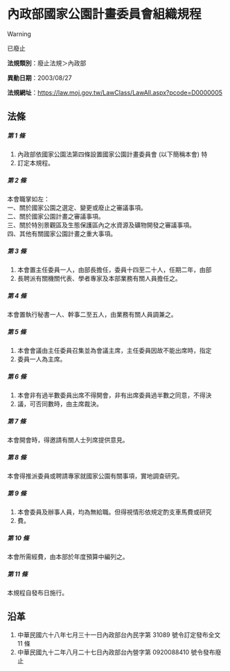 # 內政部國家公園計畫委員會組織規程


> [!WARNING]
> 已廢止


**法規類別**：廢止法規＞內政部

**異動日期**：2003/08/27  

**法規網址**：https://law.moj.gov.tw/LawClass/LawAll.aspx?pcode=D0000005



## 法條
##### 第 1 條
1. 內政部依國家公園法第四條設置國家公園計畫委員會 (以下簡稱本會) 特
1. 訂定本規程。

##### 第 2 條
本會職掌如左：  
一、關於國家公園之選定、變更或廢止之審議事項。  
二、關於國家公園計畫之審議事項。  
三、關於特別景觀區及生態保護區內之水資源及礦物開發之審議事項。  
四、其他有關國家公園計畫之重大事項。

##### 第 3 條
1. 本會置主任委員一人，由部長擔任，委員十四至二十人，任期二年，由部
1. 長聘派有關機關代表、學者專家及本部業務有關人員擔任之。

##### 第 4 條
本會置執行秘書一人、幹事二至五人，由業務有關人員調兼之。

##### 第 5 條
1. 本會會議由主任委員召集並為會議主席，主任委員因故不能出席時，指定
1. 委員一人為主席。

##### 第 6 條
1. 本會非有過半數委員出席不得開會，非有出席委員過半數之同意，不得決
1. 議，可否同數時，由主席裁決。

##### 第 7 條
本會開會時，得邀請有關人士列席提供意見。

##### 第 8 條
本會得推派委員或聘請專家就國家公園有關事項，實地調查研究。

##### 第 9 條
1. 本會委員及辦事人員，均為無給職。但得視情形依規定酌支車馬費或研究
1. 費。

##### 第 10 條
本會所需經費，由本部於年度預算中編列之。

##### 第 11 條
本規程自發布日施行。

## 沿革
1. 中華民國六十八年七月三十一日內政部台內民字第 31089  號令訂定發布全文 11 條
1. 中華民國九十二年八月二十七日內政部台內營字第 0920088410 號令發布廢止
